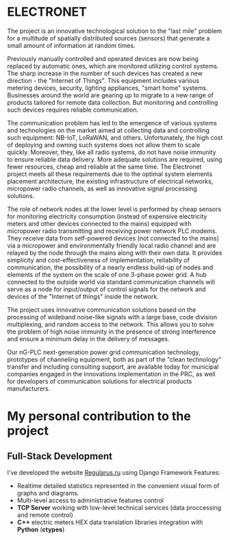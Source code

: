 # ELECTRONET
The project is an innovative technological solution to the "last mile" problem for a multitude of spatially distributed sources (sensors) that generate a small amount of information at random times.

Previously manually controlled and operated devices are now being replaced by automatic ones, which are monitored utilizing control systems. The sharp increase in the number of such devices has created a new direction - the "Internet of Things". This equipment includes various metering devices, security, lighting appliances, "smart home" systems. Businesses around the world are gearing up to migrate to a new range of products tailored for remote data collection. But monitoring and controlling such devices requires reliable communication.

The communication problem has led to the emergence of various systems and technologies on the market aimed at collecting data and controlling such equipment: NB-IoT, LoRaWAN, and others. Unfortunately, the high cost of deploying and owning such systems does not allow them to scale quickly. Moreover, they, like all radio systems, do not have noise immunity to ensure reliable data delivery. More adequate solutions are required, using fewer resources, cheap and reliable at the same time.
The Electronet project meets all these requirements due to the optimal system elements placement architecture, the existing infrastructure of electrical networks, micropower radio channels, as well as innovative signal processing solutions.

The role of network nodes at the lower level is performed by cheap sensors for monitoring electricity consumption (instead of expensive electricity meters and other devices connected to the mains) equipped with micropower radio transmitting and receiving power network PLC modems. They receive data from self-powered devices (not connected to the mains) via a micropower and environmentally friendly local radio channel and are relayed by the node through the mains along with their own data. It provides simplicity and cost-effectiveness of implementation, reliability of communication, the possibility of a nearly endless build-up of nodes and elements of the system on the scale of one 3-phase power grid. A hub connected to the outside world via standard communication channels will serve as a node for input/output of control signals for the network and devices of the "Internet of things" inside the network.

The project uses innovative communication solutions based on the processing of wideband noise-like signals with a large base, code division multiplexing, and random access to the network. This allows you to solve the problem of high noise immunity in the presence of strong interference and ensure a minimum delay in the delivery of messages.

Our nG-PLC next-generation power grid communication technology, prototypes of channeling equipment, both as part of the "clean technology" transfer and including consulting support, are available today for municipal companies engaged in the innovations implementation in the PRC, as well for developers of communication solutions for electrical products manufacturers.

# My personal contribution to the project
## Full-Stack Development
I've developed the website [Regularus.ru](https://regularus.ru/) using Django Framework
Features:
* Realtime detailed statistics represented in the convenient visual form of graphs and diagrams.
* Multi-level access to administrative features control
* **TCP Server** working with low-level technical services (data proccessing and remote control)
* **C++** electric meters HEX data translation libraries integration with **Python** (**ctypes**)
